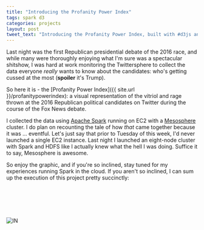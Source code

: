 ```yaml
---
title: "Introducing the Profanity Power Index"
tags: spark d3
categories: projects
layout: post
tweet_text: "Introducing the Profanity Power Index, built with #d3js and #spark. #GOPDebate"
---
```


Last night was the first Republican presidential debate of the 2016 race, and while many were thoroughly enjoying what I'm sure was a spectacular shitshow, I was hard at work monitoring the Twittersphere to collect the data everyone _really_ wants to know about the candidates: who's getting cussed at the most (**spoiler** it's Trump).

So here it is - the [Profanity Power Index]({{ site.url }}/profanitypowerindex): a visual representation of the vitriol and rage thrown at the 2016 Republican political candidates on Twitter during the course of the Fox News debate.

I collected the data using [Apache Spark](http://spark.apache.org) running on EC2 with a [Mesosphere](http://mesosphere.io) cluster.
I do plan on recounting the tale of how _that_ came together because it was ... eventful.
Let's just say that prior to Tuesday of this week, I'd never launched a single EC2 instance.
Last night I launched an eight-node cluster with Spark and HDFS like I actually knew what the hell I was doing.
Suffice it to say, Mesosphere is awesome.

So enjoy the graphic, and if you're so inclined, stay tuned for my experiences running Spark in the cloud.
If you aren't so inclined, I can sum up the execution of this project pretty succinctly:

<br>
<br>
<br>
<br>

![IN](http://cdn.lifebuzz.com/images/66351/lifebuzz-5d939b98938dd817b93889777fbeca0c-original.gif)